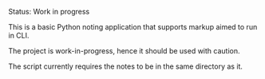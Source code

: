Status: Work in progress

This is a basic Python noting application that supports markup aimed to run in CLI.

The project is work-in-progress, hence it should be used with caution.

The script currently requires the notes to be in the same directory as it.